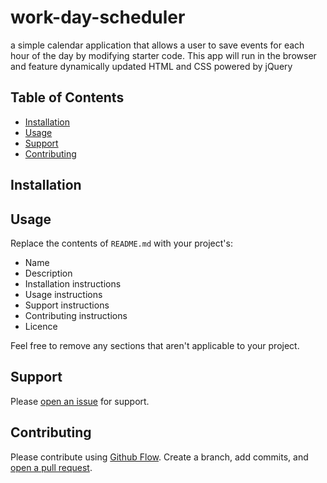 # work-day-scheduler
a simple calendar application that allows a user to save events for each hour of the day by modifying starter code. This app will run in the browser and feature dynamically updated HTML and CSS powered by jQuery
## Table of Contents

- [Installation](#installation)
- [Usage](#usage)
- [Support](#support)
- [Contributing](#contributing)

## Installation



## Usage

Replace the contents of `README.md` with your project's:

- Name
- Description
- Installation instructions
- Usage instructions
- Support instructions
- Contributing instructions
- Licence

Feel free to remove any sections that aren't applicable to your project.

## Support

Please [open an issue](https://github.com/fraction/readme-boilerplate/issues/new) for support.

## Contributing

Please contribute using [Github Flow](https://guides.github.com/introduction/flow/). Create a branch, add commits, and [open a pull request](https://github.com/fraction/readme-boilerplate/compare/).
